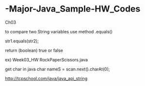 # -Major-Java_Sample-HW_Codes

Ch03

to compare two String variables use method .equals()

str1.equals(str2);

return (boolean) true or false

ex) Week03_HW RockPaperScissors.java

get char in java
char nameS = scan.next().charAt(0);

http://tcpschool.com/java/java_api_string
